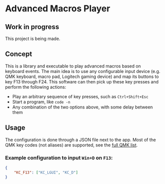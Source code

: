 # Advanced Macros Player

## Work in progress

This project is being made.

## Concept

This is a library and executable to play advanced macros based on keyboard events. The main idea is to use any configurable input device (e.g. QMK keyboard, macro pad, Logitech gaming device) and map its buttons to key F13 through F24. This software can then pick up these key presses and perform the following actions:

* Play an arbitrary sequence of key presses, such as `Ctrl+Shift+Esc`
* Start a program, like `code -n`
* Any combination of the two options above, with some delay between them

## Usage

The configuration is done through a JSON file next to the app. Most of the QMK key codes (not aliases) are supported, see the [full QMK list](https://beta.docs.qmk.fm/using-qmk/simple-keycodes/keycodes).

### Example configuration to input `Win+D` on `F13`:

```json
{
    "KC_F13": ["KC_LGUI", "KC_D"]
}
```
